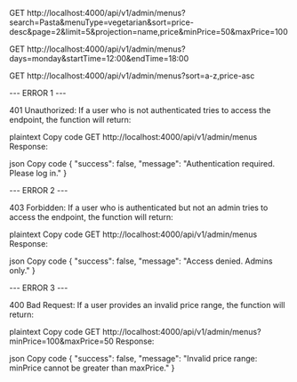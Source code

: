 GET http://localhost:4000/api/v1/admin/menus?search=Pasta&menuType=vegetarian&sort=price-desc&page=2&limit=5&projection=name,price&minPrice=50&maxPrice=100

GET http://localhost:4000/api/v1/admin/menus?days=monday&startTime=12:00&endTime=18:00

GET http://localhost:4000/api/v1/admin/menus?sort=a-z,price-asc

--- ERROR 1 ---

401 Unauthorized:
If a user who is not authenticated tries to access the endpoint, the function will return:

plaintext
Copy code
GET http://localhost:4000/api/v1/admin/menus
Response:

json
Copy code
{
  "success": false,
  "message": "Authentication required. Please log in."
}

--- ERROR 2 ---

403 Forbidden:
If a user who is authenticated but not an admin tries to access the endpoint, the function will return:

plaintext
Copy code
GET http://localhost:4000/api/v1/admin/menus
Response:

json
Copy code
{
  "success": false,
  "message": "Access denied. Admins only."
}

--- ERROR 3 ---

400 Bad Request:
If a user provides an invalid price range, the function will return:

plaintext
Copy code
GET http://localhost:4000/api/v1/admin/menus?minPrice=100&maxPrice=50
Response:

json
Copy code
{
  "success": false,
  "message": "Invalid price range: minPrice cannot be greater than maxPrice."
}